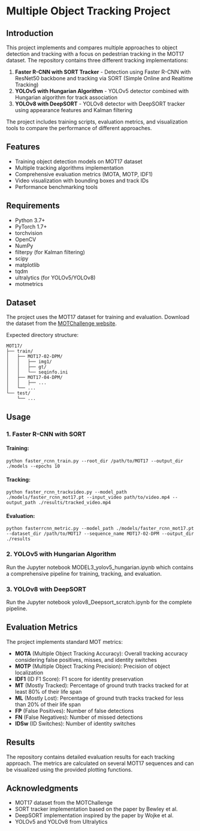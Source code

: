 # Multiple Object Tracking Project

## Introduction

This project implements and compares multiple approaches to object detection and tracking with a focus on pedestrian tracking in the MOT17 dataset. The repository contains three different tracking implementations:

1. **Faster R-CNN with SORT Tracker** - Detection using Faster R-CNN with ResNet50 backbone and tracking via SORT (Simple Online and Realtime Tracking)
2. **YOLOv5 with Hungarian Algorithm** - YOLOv5 detector combined with Hungarian algorithm for track association
3. **YOLOv8 with DeepSORT** - YOLOv8 detector with DeepSORT tracker using appearance features and Kalman filtering

The project includes training scripts, evaluation metrics, and visualization tools to compare the performance of different approaches.

## Features

- Training object detection models on MOT17 dataset
- Multiple tracking algorithms implementation
- Comprehensive evaluation metrics (MOTA, MOTP, IDF1)
- Video visualization with bounding boxes and track IDs
- Performance benchmarking tools

## Requirements

- Python 3.7+
- PyTorch 1.7+
- torchvision
- OpenCV
- NumPy
- filterpy (for Kalman filtering)
- scipy
- matplotlib
- tqdm
- ultralytics (for YOLOv5/YOLOv8)
- motmetrics



## Dataset

The project uses the MOT17 dataset for training and evaluation. Download the dataset from the [MOTChallenge website](https://motchallenge.net/data/MOT17/).

Expected directory structure:
```
MOT17/
├── train/
│   ├── MOT17-02-DPM/
│   │   ├── img1/
│   │   ├── gt/
│   │   └── seqinfo.ini
│   ├── MOT17-04-DPM/
│   │   ├── ...
│   └── ...
└── test/
    └── ...
```

## Usage

### 1. Faster R-CNN with SORT

#### Training:
```
python faster_rcnn_train.py --root_dir /path/to/MOT17 --output_dir ./models --epochs 10
```

#### Tracking:
```
python faster_rcnn_trackvideo.py --model_path ./models/faster_rcnn_mot17.pt --input_video path/to/video.mp4 --output_path ./results/tracked_video.mp4
```

#### Evaluation:
```
python fasterrcnn_metric.py --model_path ./models/faster_rcnn_mot17.pt --dataset_dir /path/to/MOT17 --sequence_name MOT17-02-DPM --output_dir ./results
```

### 2. YOLOv5 with Hungarian Algorithm

Run the Jupyter notebook MODEL3_yolov5_hungarian.ipynb which contains a comprehensive pipeline for training, tracking, and evaluation.

### 3. YOLOv8 with DeepSORT

Run the Jupyter notebook yolov8_Deepsort_scratch.ipynb for the complete pipeline.

## Evaluation Metrics

The project implements standard MOT metrics:

- **MOTA** (Multiple Object Tracking Accuracy): Overall tracking accuracy considering false positives, misses, and identity switches
- **MOTP** (Multiple Object Tracking Precision): Precision of object localization
- **IDF1** (ID F1 Score): F1 score for identity preservation
- **MT** (Mostly Tracked): Percentage of ground truth tracks tracked for at least 80% of their life span
- **ML** (Mostly Lost): Percentage of ground truth tracks tracked for less than 20% of their life span
- **FP** (False Positives): Number of false detections
- **FN** (False Negatives): Number of missed detections
- **IDSw** (ID Switches): Number of identity switches

## Results

The repository contains detailed evaluation results for each tracking approach. The metrics are calculated on several MOT17 sequences and can be visualized using the provided plotting functions.




## Acknowledgments

- MOT17 dataset from the MOTChallenge
- SORT tracker implementation based on the paper by Bewley et al.
- DeepSORT implementation inspired by the paper by Wojke et al.
- YOLOv5 and YOLOv8 from Ultralytics
